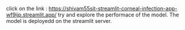 click on the link  : https://shivam55sit-streamlit-corneal-infection-app-wf9ijp.streamlit.app/
try and explore the performace of the model.
The model is deployedd on the streamlit server.
